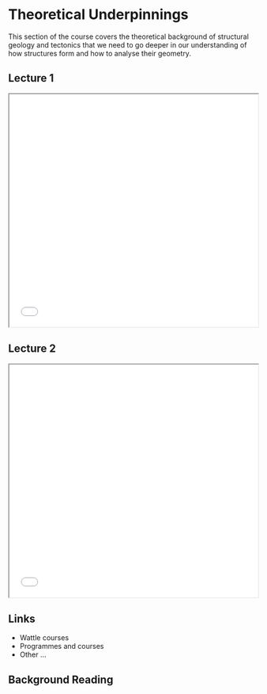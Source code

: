 # Theoretical Underpinnings

This section of the course covers the theoretical background of structural geology and tectonics that we need to go deeper in our understanding of how structures form and how to analyse their geometry.

## Lecture 1

<iframe src="../slideshows/Module-iii-lecture1-Theory.reveal.html" title="Slideshow" width=100%, height=470, allowfullscreen></iframe>

## Lecture 2

<iframe src="../slideshows/Module-iii-lecture2-Theory.reveal.html" title="Slideshow" width=100%, height=470, allowfullscreen></iframe>

## Links
  - Wattle courses
  - Programmes and courses
  - Other ...


## Background Reading


